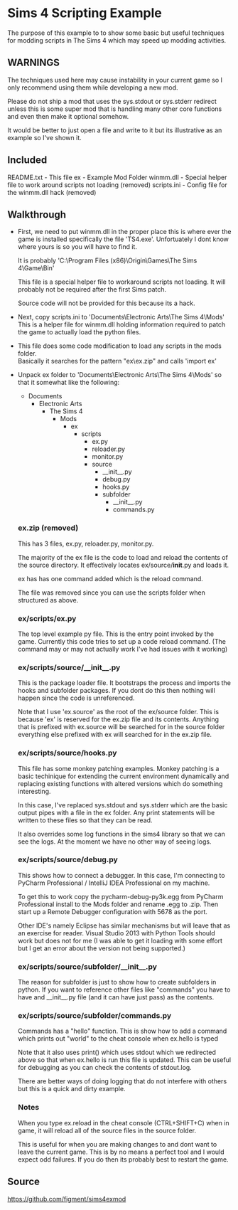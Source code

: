Sims 4 Scripting Example
==========

The purpose of this example to to show some basic but useful techniques for modding
  scripts in The Sims 4 which may speed up modding activities.

  
## WARNINGS
  The techniques used here may cause instability in your current game so I only 
  recommend using them while developing a new mod.
  
  Please do not ship a mod that uses the sys.stdout or sys.stderr redirect
  unless this is some super mod that is handling many other core functions
  and even then make it optional somehow.
  
  It would be better to just open a file and write to it but its illustrative 
  as an example so I've shown it.

  
## Included
  README.txt - This file
  ex - Example Mod Folder
  winmm.dll - Special helper file to work around scripts not loading (removed)
  scripts.ini - Config file for the winmm.dll hack (removed)

  
## Walkthrough
  * First, we need to put winmm.dll in the proper place this is where ever the game is 
    installed specifically the file 'TS4.exe'.  Unfortuately I dont know where yours 
    is so you will have to find it.
    
    It is probably 'C:\Program Files (x86)\Origin\Games\The Sims 4\Game\Bin' 
    
    This file is a special helper file to workaround scripts not loading.  It will
    probably not be required after the first Sims patch.  
	
	Source code will not be provided for this because its a hack.
    
  * Next, copy scripts.ini to 'Documents\Electronic Arts\The Sims 4\Mods' 
    This is a helper file for winmm.dll holding information required to patch the game to 
    actually load the python files. 
    
  * This file does some code modification to load any scripts in the mods folder.  
    Basically it searches for the pattern "ex\ex.zip" and calls 'import ex'
    
  * Unpack ex folder to 'Documents\Electronic Arts\The Sims 4\Mods' so that it 
    somewhat like the following:
    
    + Documents
      + Electronic Arts
        + The Sims 4
          + Mods
            + ex
			  + scripts
                - ex.py
                - reloader.py
                - monitor.py
                + source
                  - \_\_init\_\_.py
                  - debug.py
                  - hooks.py
                  + subfolder
                    - \_\_init\_\_.py
                    - commands.py
                
    ### ex.zip (removed)
	  This has 3 files, ex.py, reloader.py, monitor.py.
	
	  The majority of the ex file is the code to load and reload the contents
	  of the source directory.  It effectively locates ex/source/__init__.py
	  and loads it.
	  
	  ex has has one command added which is the reload command.
      
      The file was removed since you can use the scripts folder when structured
      as above.
	  	  
	  
	### ex/scripts/ex.py
	  The top level example py file.  This is the entry point invoked by 
      the game.  Currently this code tries to set up a code reload command.
      (The command may or may not actually work I've had issues with it working)
	  
	  
	### ex/scripts/source/\_\_init\_\_.py
	  This is the package loader file.  It bootstraps the process and 
	  imports the hooks and subfolder packages.  If you dont do this then 
	  nothing will happen since the code is unreferenced.
	  
	  Note that I use 'ex.source' as the root of the ex/source folder.  This is 
	  because 'ex' is reserved for the ex.zip file and its contents.  Anything
	  that is prefixed with ex.source will be searched for in the source folder
	  everything else prefixed with ex will searched for in the ex.zip file.
	  
	  
	### ex/scripts/source/hooks.py
	  This file has some monkey patching examples.  Monkey patching is a basic
	  techinique for extending the current environment dynamically and replacing
	  existing functions with altered versions which do something interesting.
	  
	  In this case, I've replaced sys.stdout and sys.stderr which are the basic
	  output pipes with a file in the ex folder.  Any print statements will be
	  written to these files so that they can be read.
	  
	  It also overrides some log functions in the sims4 library so that we can
	  see the logs. At the moment we have no other way of seeing logs.


    ### ex/scripts/source/debug.py
      This shows how to connect a debugger.  In this case, I'm connecting to
      PyCharm Professional / IntelliJ IDEA Professional on my machine. 
      
      To get this to work copy the pycharm-debug-py3k.egg from PyCharm
      Professional install to the Mods folder and rename .egg to .zip.  Then
      start up a Remote Debugger configuration with 5678 as the port.
      
      Other IDE's namely Eclipse has similar mechanisms but will leave that as 
      an exercise for reader.  Visual Studio 2013 with Python Tools should work 
      but does not for me (I was able to get it loading with some effort but 
      I get an error about the version not being supported.)
	  
	### ex/scripts/source/subfolder/\_\_init\_\_.py
	  The reason for subfolder is just to show how to create subfolders in python.
	  If you want to reference other files like "commands" you have to have
	  and \_\_init\_\_.py file (and it can have just pass) as the contents.
	  
	### ex/scripts/source/subfolder/commands.py
	  Commands has a "hello" function.  This is show how to add a command
	  which prints out "world" to the cheat console when ex.hello is typed
	  
	  Note that it also uses print() which uses stdout which we redirected above
	  so that when ex.hello is run this file is updated.  This can be useful
	  for debugging as you can check the contents of stdout.log.
	  
	  There are better ways of doing logging that do not interfere with others
	  but this is a quick and dirty example.
	  

	### Notes
  	  When you type ex.reload in the cheat console (CTRL+SHIFT+C) when in game,
	  it will reload all of the source files in the source folder.
	  
	  This is useful for when you are making changes to and dont want to leave 
	  the current game.  This is by no means a perfect tool and I would expect
	  odd failures.  If you do then its probably best to restart the game.


## Source
  https://github.com/figment/sims4exmod
